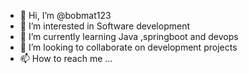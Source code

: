 - 👋 Hi, I’m @bobmat123
- 👀 I’m interested in Software development 
- 🌱 I’m currently learning Java ,springboot and devops 
- 💞️ I’m looking to collaborate on development projects
- 📫 How to reach me ...

<!---
bobmat123/bobmat123 is a ✨ special ✨ repository because its `README.md` (this file) appears on your GitHub profile.
You can click the Preview link to take a look at your changes.
--->
